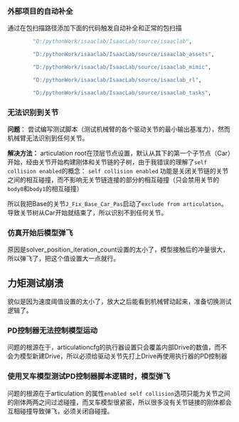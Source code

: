 
### 外部项目的自动补全

通过在包扫描路径添加下面的代码触发自动补全和正常的包扫描

```python
		"D:/pythonWork/isaaclab/IsaacLab/source/isaaclab",

        "D:/pythonWork/isaaclab/IsaacLab/source/isaaclab_assets",

        "D:/pythonWork/isaaclab/IsaacLab/source/isaaclab_mimic",

        "D:/pythonWork/isaaclab/IsaacLab/source/isaaclab_rl",

        "D:/pythonWork/isaaclab/IsaacLab/source/isaaclab_tasks",
```



### 无法识别到关节

 **问题**：
尝试编写测试脚本（测试机械臂的各个驱动关节的最小输出基准力），然而机械臂无法识别到任何关节。

**解决方法：**
articulation root在顶层节点设置，默认从其下的第一个子节点（Car）开始，经由关节开始构建刚体和关节链的子树，由于我错误的理解了`self collision enabled`的概念：
`self collision enabled`
功能是关闭关节链的关节之间的相互碰撞，而不影响无关节链连接的部分的相互碰撞（只会禁用关节的`body0`和`body1`的相互碰撞）

所以我把Base的关节`J_Fix_Base_Car_Pas`启动了`exclude from articulation`。导致关节树从Car开始就结束了，所以识别不到任何关节。


### 仿真开始后模型弹飞

原因是solver_position_iteration_count设置的太小了，模型接触后的冲量很大，所以弹飞了，把这个值设置大一点就行。



## 力矩测试崩溃

貌似是因为速度阈值设置的太小了，放大之后能看到机械臂动起来，准备切换测试逻辑了。


### PD控制器无法控制模型运动

问题的根源在于，articulationcfg的执行器设置只会覆盖内部Drive的数值，而不会为模型新建Drive，所以必须给驱动关节先打上Drive再使用执行器的PD控制器


### 使用叉车模型测试PD控制器脚本逻辑时，模型弹飞

问题的根源在于articulation 的属性`enabled self collision`选项只能为关节之间的刚体两两之间过滤碰撞，而叉车模型很紧密，所以很多没有关节链接的刚体都会互相碰撞导致弹飞，必须关闭自碰撞。
